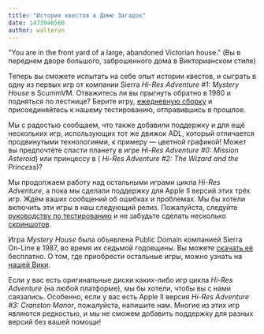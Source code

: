 ```yaml
---
title: "История квестов в Доме Загадок"
date: 1473946560
author: waltervn
---
```


"You are in the front yard of a large, abandoned Victorian house." (Вы в переднем дворе большого, заброшенного дома в Викторианском стиле)

Теперь вы сможете испытать на себе опыт истории квестов, и сыграть в одну из первых игр от компании Sierra *Hi-Res Adventure #1: Mystery House* в ScummVM. Отважитесь ли вы прыгнуть обратно в 1980 и подняться по лестнице? Берите игру, [ежедневную сборку](/downloads/#daily) и присоединяйтесь к нашему тестированию, отправившись в прошлое.

Мы с радостью сообщаем, что также добавили поддержку и для ещё нескольких игр, использующих тот же движок ADL, который отличается продвинутыми технологиями, к примеру — цветной графикой! Может вы предпочтёте спасти планету в игре *Hi-Res Adventure #0: Mission Asteroid*) или принцессу в ( *Hi-Res Adventure #2: The Wizard and the Princess*)?

Мы продолжаем работу над остальными играми цикла *Hi-Res Adventure*, а пока мы сделали поддержку для Apple II версий этих трёх игр. Ждём ваших сообщений об ошибках и проблемах. Мы бы хотели включить эти игры в наш следующий релиз. Пожалуйста, следуйте [руководству по тестированию](http://wiki.scummvm.org/index.php/Release_Testing) и не забудьте сделать несколько [скриншотов](http://wiki.scummvm.org/index.php/Screenshots).

Игра *Mystery House* была объявлена Public Domain компанией Sierra On-Line в 1987, во время их седьмой годовщины. Вы можете [скачать её](https://www.scummvm.org/games/#mysthous) бесплатно. О том, где приобрести остальные игры, можно узнать на [нашей Вики](http://wiki.scummvm.org/index.php/ADL).

Если у вас есть оригинальные диски каких-либо игр цикла *Hi-Res Adventure* (на любой платформе), мы бы хотели, чтобы вы с нами саязались. Особенно, если у вас есть Apple II версия *Hi-Res Adventure #3: Cranston Manor*, пожалуйста, напишите нам. Многие из этих игр являются редкостью, и мы не сможем добавить поддержку для разных версий без вашей помощи!
